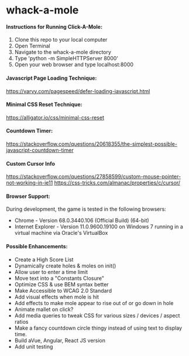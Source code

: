 # whack-a-mole

#### Instructions for Running Click-A-Mole:
1. Clone this repo to your local computer
1. Open Terminal
1. Navigate to the whack-a-mole directory
1. Type 'python -m SimpleHTTPServer 8000'
1. Open your web browser and type localhost:8000

#### Javascript Page Loading Technique:

https://varvy.com/pagespeed/defer-loading-javascript.html

#### Minimal CSS Reset Technique:

https://alligator.io/css/minimal-css-reset

#### Countdown Timer:
https://stackoverflow.com/questions/20618355/the-simplest-possible-javascript-countdown-timer

#### Custom Cursor Info
https://stackoverflow.com/questions/27858599/custom-mouse-pointer-not-working-in-ie11
https://css-tricks.com/almanac/properties/c/cursor/

#### Browser Support:
During development, the game is tested in the following browsers:
* Chrome - Version 68.0.3440.106 (Official Build) (64-bit)
* Internet Explorer - Version 11.0.9600.19100 on Windows 7 running in a virtual machine via Oracle's VirtualBox

#### Possible Enhancements:
* Create a High Score List
* Dynamically create holes & moles on init()
* Allow user to enter a time limit
* Move text into a "Constants Closure"
* Optimize CSS & use BEM syntax better
* Make Accessible to WCAG 2.0 Standard
* Add visual effects when mole is hit
* Add effects to make mole appear to rise out of or go down in hole
* Animate mallet on click?
* Add media queries to tweak CSS for various sizes / devices / aspect ratios
* Make a fancy countdown circle thingy instead of using text to display time.
* Build aVue, Angular, React JS version
* Add unit testing


